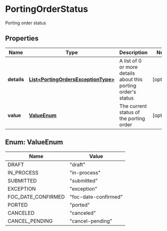 

# PortingOrderStatus

Porting order status

## Properties

Name | Type | Description | Notes
------------ | ------------- | ------------- | -------------
**details** | [**List&lt;PortingOrdersExceptionType&gt;**](PortingOrdersExceptionType.md) | A list of 0 or more details about this porting order&#39;s status |  [optional]
**value** | [**ValueEnum**](#ValueEnum) | The current status of the porting order |  [optional]



## Enum: ValueEnum

Name | Value
---- | -----
DRAFT | &quot;draft&quot;
IN_PROCESS | &quot;in-process&quot;
SUBMITTED | &quot;submitted&quot;
EXCEPTION | &quot;exception&quot;
FOC_DATE_CONFIRMED | &quot;foc-date-confirmed&quot;
PORTED | &quot;ported&quot;
CANCELED | &quot;canceled&quot;
CANCEL_PENDING | &quot;cancel-pending&quot;




